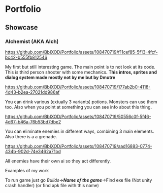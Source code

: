 # Portfolio
## Showcase
### Alchemist (AKA Alch)


https://github.com/BbIXOD/Portfolio/assets/108470719/f11cef85-5f13-4fcf-bc42-b555fb812546


My first but still interesting game. The main point is to not look at its code. This is third person shooter with some mechanics.
__This intros, sprites and dialog system made mostly not by me but by Dmutre__


https://github.com/BbIXOD/Portfolio/assets/108470719/177ab2b0-4118-4d43-b2ea-27021dd986af


You can drink various (extually 3 variants) potions. Monsters can use them too. Also when you point at something you can see info about this thing.


https://github.com/BbIXOD/Portfolio/assets/108470719/50556c0f-5f46-4d67-b46a-76b53bd7dbe2


You can eliminate enemies in different ways, combining 3 main elements. Also there is a a grenade.


https://github.com/BbIXOD/Portfolio/assets/108470719/aad16883-0774-434b-902d-74e3462a71bd


All enemies have their own ai so they act differently.

Examples of my work

To run game just go _Builds_->___Name of the game___->Find exe file (Not unity crash handler) (or find apk file with this name)

